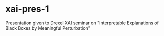 # xai-pres-1
Presentation given to Drexel XAI seminar on "Interpretable Explanations of Black Boxes by Meaningful Perturbation"

